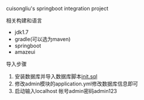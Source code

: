 cuisongliu's springboot integration project

相关构建和语言
- jdk1.7
- gradle(可以选为maven)
- springboot
- amazeui

导入步骤

 1. 安装数据库并导入数据库脚本[init.sql](init.sql)
 2. 修改admin模块的application.yml修改数据库信息即可
 3. 启动输入localhost 帐号admin密码admin123